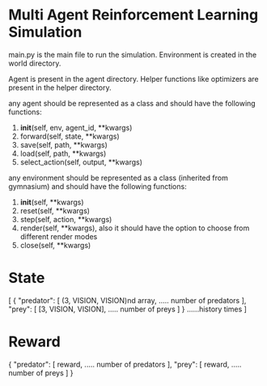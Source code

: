 # Multi Agent Reinforcement Learning Simulation
main.py is the main file to run the simulation. 
Environment is created in the world directory.

Agent is present in the agent directory.
Helper functions like optimizers are present in the helper directory.

any agent should be represented as a class and should have the following functions:
1. __init__(self, env, agent_id, **kwargs)
2. forward(self, state, **kwargs)
3. save(self, path, **kwargs)
4. load(self, path, **kwargs)
5. select_action(self, output, **kwargs)

any environment should be represented as a class (inherited from gymnasium) and should have the following functions:
1. __init__(self, **kwargs)
2. reset(self, **kwargs)
3. step(self, action, **kwargs)
4. render(self, **kwargs), also it should have the option to choose from different render modes
5. close(self, **kwargs)


# State

[
    {
    "predator": [
        (3, VISION, VISION)nd array,
        ..... number of predators
        ],
    "prey": [
        [3, VISION, VISION],
        ..... number of preys
        ]
    }
......history times
]


# Reward
{
    "predator": [
            reward,
        ..... number of predators
    ],
    "prey": [
            reward,
        ..... number of preys
    ]
}
